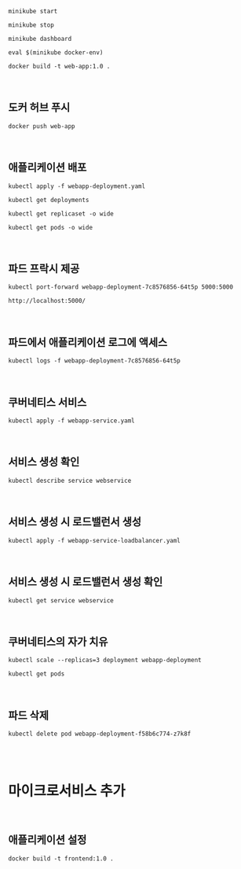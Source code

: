 ```shell
minikube start
```


```shell
minikube stop
```


```shell
minikube dashboard
```


```shell
eval $(minikube docker-env)
```

```shell
docker build -t web-app:1.0 .
```

<br/>

## 도커 허브 푸시

```shell
docker push web-app
```

<br/>


## 애플리케이션 배포

```shell
kubectl apply -f webapp-deployment.yaml
```



```shell
kubectl get deployments
```


```shell
kubectl get replicaset -o wide
```


```shell
kubectl get pods -o wide
```

<br/>

## 파드 프락시 제공

```shell
kubectl port-forward webapp-deployment-7c8576856-64t5p 5000:5000
```


```
http://localhost:5000/
```

<br/>


## 파드에서 애플리케이션 로그에 액세스

```shell
kubectl logs -f webapp-deployment-7c8576856-64t5p
```


<br/>

## 쿠버네티스 서비스

```shell
kubectl apply -f webapp-service.yaml
```


<br/>

## 서비스 생성 확인

```shell
kubectl describe service webservice
```


<br/>

## 서비스 생성 시 로드밸런서 생성 

```shell
kubectl apply -f webapp-service-loadbalancer.yaml
```

<br/>

## 서비스 생성 시 로드밸런서 생성 확인


```shell
kubectl get service webservice
```

<br/>

## 쿠버네티스의 자가 치유

```shell
kubectl scale --replicas=3 deployment webapp-deployment
```

```shell
kubectl get pods
```

<br/>

## 파드 삭제

```shell
kubectl delete pod webapp-deployment-f58b6c774-z7k8f
```


<br/>
<br/>

# 마이크로서비스 추가

<br/>

## 애플리케이션 설정
```shell
docker build -t frontend:1.0 .
```
